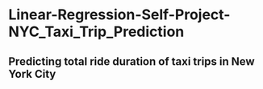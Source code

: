 # Linear-Regression-Self-Project- NYC_Taxi_Trip_Prediction 
## Predicting total ride duration of taxi trips in New York City
